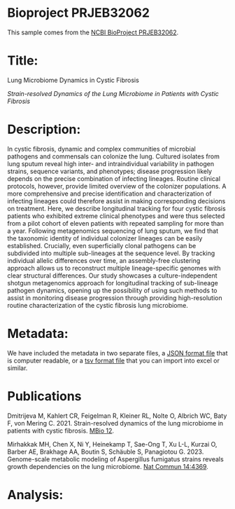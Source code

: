 # Bioproject PRJEB32062

This sample comes from the [NCBI BioProject PRJEB32062](https://www.ncbi.nlm.nih.gov/bioproject/?term=PRJEB32062).

# Title:
Lung Microbiome Dynamics in Cystic Fibrosis

_Strain-resolved Dynamics of the Lung Microbiome in Patients with Cystic Fibrosis_

# Description:
In cystic fibrosis, dynamic and complex communities of microbial pathogens and commensals can colonize the lung. Cultured isolates from lung sputum reveal high inter- and intraindividual variability in pathogen strains, sequence variants, and phenotypes; disease progression likely depends on the precise combination of infecting lineages. Routine clinical protocols, however, provide limited overview of the colonizer populations. A more comprehensive and precise identification and characterization of infecting lineages could therefore assist in making corresponding decisions on treatment. Here, we describe longitudinal tracking for four cystic fibrosis patients who exhibited extreme clinical phenotypes and were thus selected from a pilot cohort of eleven patients with repeated sampling for more than a year. Following metagenomics sequencing of lung sputum, we find that the taxonomic identity of individual colonizer lineages can be easily established. Crucially, even superficially clonal pathogens can be subdivided into multiple sub-lineages at the sequence level. By tracking individual allelic differences over time, an assembly-free clustering approach allows us to reconstruct multiple lineage-specific genomes with clear structural differences. Our study showcases a culture-independent shotgun metagenomics approach for longitudinal tracking of sub-lineage pathogen dynamics, opening up the possibility of using such methods to assist in monitoring disease progression through providing high-resolution routine characterization of the cystic fibrosis lung microbiome.


# Metadata:
We have included the metadata in two separate files, a [JSON format file](PRJEB32062.metadata.json.gz) that is computer readable, or a [tsv format file](PRJEB32062.metadata.tsv.gz) that you can import into excel or similar.


# Publications

Dmitrijeva M, Kahlert CR, Feigelman R, Kleiner RL, Nolte O, Albrich WC, Baty F, von Mering C. 2021. Strain-resolved dynamics of the lung microbiome in patients with cystic fibrosis. [MBio 12](https://pmc.ncbi.nlm.nih.gov/articles/PMC8092271/).
  

Mirhakkak MH, Chen X, Ni Y, Heinekamp T, Sae-Ong T, Xu L-L, Kurzai O, Barber AE, Brakhage AA, Boutin S, Schäuble S, Panagiotou G. 2023. Genome-scale metabolic modeling of Aspergillus fumigatus strains reveals growth dependencies on the lung microbiome. [Nat Commun 14:4369](https://www.nature.com/articles/s41467-023-39982-5).
  
# Analysis:


